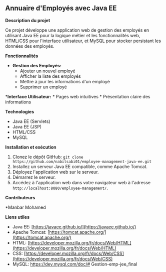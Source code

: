## Annuaire d'Employés avec Java EE

**Description du projet**

Ce projet développe une application web de gestion des employés en utilisant Java EE pour la logique métier et les fonctionnalités web, HTML/CSS pour l'interface utilisateur, et MySQL pour stocker persistant les données des employés.

**Fonctionnalités**

* **Gestion des Employés:**
    * Ajouter un nouvel employé
    * Afficher la liste des employés
    * Mettre à jour les informations d'un employé
    * Supprimer un employé

***Interface Utilisateur:**
    * Pages web intuitives
    * Présentation claire des informations


**Technologies**

* Java EE (Servlets)
* Java EE (JSP)
* HTML/CSS
* MySQL

**Installation et exécution**

1. Clonez le dépôt GitHub: `git clone https://github.com/nabilsabi01/employee-management-java-ee.git`
2. Installez un serveur Java EE compatible, comme Apache Tomcat.
3. Déployez l'application web sur le serveur.
4. Démarrez le serveur.
5. Accédez à l'application web dans votre navigateur web à l'adresse `http://localhost:8080/employee-management/`.

**Contributeurs**

*Manbar Mohamed


**Liens utiles**

* Java EE: [https://javaee.github.io/](https://javaee.github.io/)
* Apache Tomcat: [https://tomcat.apache.org/](https://tomcat.apache.org/)
* HTML: [https://developer.mozilla.org/fr/docs/Web/HTML](https://developer.mozilla.org/fr/docs/Web/HTML)
* CSS: [https://developer.mozilla.org/fr/docs/Web/CSS](https://developer.mozilla.org/fr/docs/Web/CSS)
* MySQL: https://dev.mysql.com/doc/# Gestion-emp-jee_final
